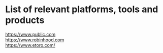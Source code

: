 # List of relevant platforms, tools and products

https://www.public.com <br>
https://www.robinhood.com <br>
https://www.etoro.com/ <br>
